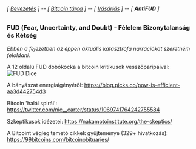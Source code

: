 ###### [ [Bevezetés](README.md) ] -- [ [Bitcoin tárca](tarca.md) ] --  [ [Vásárlás](vasarlas.md) ] -- [ **AntiFUD** ]

### FUD (Fear, Uncertainty, and Doubt) - Félelem Bizonytalanság és Kétség

_Ebben a fejezetben az éppen aktuális katasztrófa narrációkat szeretném feloldani._

A 12 oldalú FUD dobókocka a bitcoin kritikusok vesszőparipáival:
![FUD Dice](https://fuddice.shop/wp-content/uploads/2018/09/IMG_3945.jpg)

A bányászat energiaigényéről:
<https://blog.picks.co/pow-is-efficient-aa3d442754d3>

Bitcoin 'halál spirál': <https://twitter.com/nic__carter/status/1069741764242755584>

Szkeptikusok idézetei: <https://nakamotoinstitute.org/the-skeptics/>

A Bitcoint végleg temető cikkek gyűjteménye (329+ hivatkozás): <https://99bitcoins.com/bitcoinobituaries/>